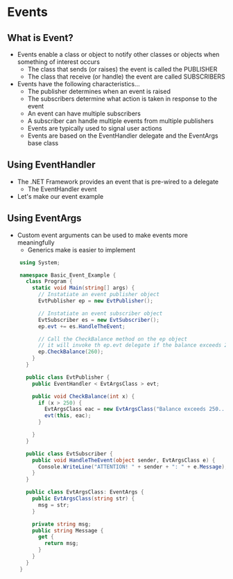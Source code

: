 ﻿# Events

## What is Event?

- Events enable a class or object to notify other classes or objects when something of interest occurs
    - The class that sends (or raises) the event is called the PUBLISHER
    - The class that receive (or handle) the event are called SUBSCRIBERS
- Events have the following characteristics...
    - The publisher determines when an event is raised
    - The subscribers determine what action is taken in response to the event
    - An event can have multiple subscribers
    - A subscriber can handle multiple events from multiple publishers
    - Events are typically used to signal user actions
    - Events are based on the EventHandler delegate and the EventArgs base class

## Using EventHandler

- The .NET Framework provides an event that is pre-wired to a delegate
    - The EventHandler event
- Let's make our event example

## Using EventArgs

- Custom event arguments can be used to make events more meaningfully
    - Generics make is easier to implement

``` csharp
    using System;

    namespace Basic_Event_Example {
      class Program {
        static void Main(string[] args) {
          // Instatiate an event publisher object
          EvtPublisher ep = new EvtPublisher();

          // Instatiate an event subscriber object
          EvtSubscriber es = new EvtSubscriber();
          ep.evt += es.HandleTheEvent;

          // Call the CheckBalance method on the ep object
          // it will invoke th ep.evt delegate if the balance exceeds 250
          ep.CheckBalance(260);
        }
      }

      public class EvtPublisher {
        public EventHandler < EvtArgsClass > evt;

        public void CheckBalance(int x) {
          if (x > 250) {
            EvtArgsClass eac = new EvtArgsClass("Balance exceeds 250...");
            evt(this, eac);
          }

        }
      }

      public class EvtSubscriber {
        public void HandleTheEvent(object sender, EvtArgsClass e) {
          Console.WriteLine("ATTENTION! " + sender + ": " + e.Message);;
        }
      }

      public class EvtArgsClass: EventArgs {
        public EvtArgsClass(string str) {
          msg = str;
        }

        private string msg;
        public string Message {
          get {
            return msg;
          }
        }
      }
    }
```